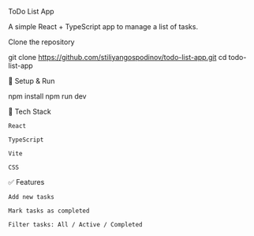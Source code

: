 ToDo List App

A simple React + TypeScript app to manage a list of tasks.

  Clone the repository

git clone https://github.com/stiliyangospodinov/todo-list-app.git
cd todo-list-app

🚀 Setup & Run

npm install
npm run dev

🔧 Tech Stack

    React

    TypeScript

    Vite

    CSS

✅ Features

    Add new tasks

    Mark tasks as completed

    Filter tasks: All / Active / Completed